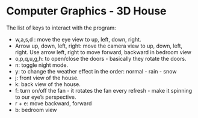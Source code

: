 # Computer Graphics - 3D House
The list of keys to interact with the program:
- w,a,s,d : move the eye view to up, left, down, right.
- Arrow up, down, left, right: move the camera view to up, down, left, right.
  Use arrow left, right to move forward, backward in bedroom view
- o,p,q,u,g,h: to open/close the doors - basically they rotate the doors.
- n: toggle night mode.
- y: to change the weather effect in the order: normal - rain - snow
- j: front view of the house.
- k: back view of the house.
- f: turn on/off the fan - it rotates the fan every refresh - make it spinning to our eye’s
perspective.
- r + e: move backward, forward
- b: bedroom view

